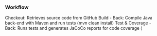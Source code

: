 ### Workflow ###

Checkout: Retrieves source code from GitHub
Build - Back: Compile Java back-end with Maven and run tests (mvn clean install)
Test & Coverage - Back: Runs tests and generates JaCoCo reports for code coverage (


